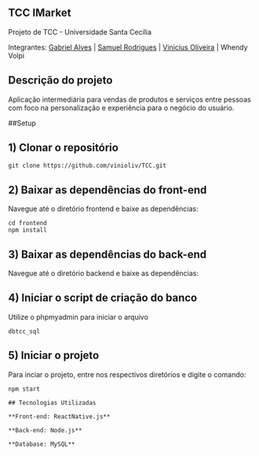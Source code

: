 ## TCC IMarket
Projeto de TCC - Universidade Santa Cecília

Integrantes: [Gabriel Alves](https://github.com/alvxres) |
[Samuel Rodrigues](https://github.com/Mkr165) |
[Vinicius Oliveira](https://github.com/vinioliv) |
Whendy Volpi

## Descrição do projeto

Aplicação intermediária para vendas de produtos e serviços entre pessoas com foco na personalização e experiência para o negócio do usuário.

##Setup

## 1) Clonar o repositório
```
git clone https://github.com/vinioliv/TCC.git
```
## 2) Baixar as dependências do front-end
Navegue até o diretório frontend e baixe as dependências:
```
cd frontend
npm install
```
## 3) Baixar as dependências do back-end
Navegue até o diretório backend e baixe as dependências:

## 4) Iniciar o script de criação do banco
Utilize o phpmyadmin para iniciar o arquivo
```
dbtcc_sql
```
## 5) Iniciar o projeto
Para inciar o projeto, entre nos respectivos diretórios e digite o comando:
```
npm start

## Tecnologias Utilizadas

**Front-end: ReactNative.js**

**Back-end: Node.js**

**Database: MySQL**

